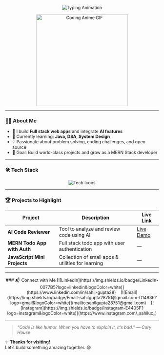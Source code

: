 <p align="center">
  <img src="https://readme-typing-svg.herokuapp.com?size=28&color=00BFFF&lines=%F0%9F%91%8B+Hi,+I'm+Sahil+Gupta;MERN+Stack+Developer;AI+Enthusiast" alt="Typing Animation" />
</p>

<p align="center">
  <img src="https://media.giphy.com/media/3o7abKhOpu0NwenH3O/giphy.gif" alt="Coding Anime GIF" width="300"/>
</p>

---

### 👨‍💻 About Me
- 🔭 I build **Full stack web apps** and integrate **AI features**  
- 🌱 Currently learning: **Java, DSA, System Design**  
- 💡 Passionate about problem solving, coding challenges, and open source  
- 🎯 Goal: Build world-class projects and grow as a MERN Stack developer

---

### 🛠️ Tech Stack
<p align="center">
  <img src="https://skillicons.dev/icons?i=html,css,js,react,nodejs,express,mongodb,java,git,github" alt="Tech Icons" />
</p>

---

### 🏆 Projects to Highlight

| Project | Description | Live Link |
|--------|-------------|-----------|
| **AI Code Reviewer** | Tool to analyze and review code using AI | [Live Demo](https://ai-code-review-pearl.vercel.app/) |
| **MERN Todo App with Auth** | Full stack todo app with user authentication | — |
| **JavaScript Mini Projects** | Collection of small apps & utilities for learning | — |

---

<p align="center">
   ### 📬 Connect with Me
  [![LinkedIn](https://img.shields.io/badge/LinkedIn-0077B5?logo=linkedin&logoColor=white)](https://www.linkedin.com/in/sahil-gupta28)
  &nbsp;&nbsp;
  [![Email](https://img.shields.io/badge/Email-sahilgupta28751@gmail.com-D14836?logo=gmail&logoColor=white)](mailto:sahilgupta28751@gmail.com)
  &nbsp;&nbsp;
  [![Instagram](https://img.shields.io/badge/Instagram-E4405F?logo=instagram&logoColor=white)](https://www.instagram.com/_sahiluc_)
</p>


---

> *“Code is like humor. When you have to explain it, it’s bad.” — Cory House*

✨ **Thanks for visiting!**  
Let’s build something amazing together. 😄
